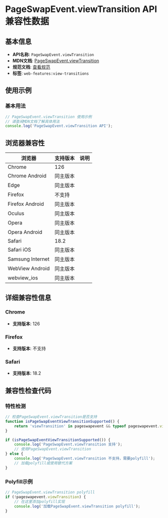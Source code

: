 # PageSwapEvent.viewTransition API 兼容性数据

## 基本信息

- **API名称**: `PageSwapEvent.viewTransition`
- **MDN文档**: [PageSwapEvent.viewTransition](https://developer.mozilla.org/docs/Web/API/PageSwapEvent/viewTransition)
- **规范文档**: [查看规范](https://html.spec.whatwg.org/multipage/nav-history-apis.html#dom-pageswapevent-viewtransition)
- **标签**: `web-features:view-transitions`

## 使用示例

### 基本用法

```javascript
// PageSwapEvent.viewTransition 使用示例
// 请查阅MDN文档了解具体用法
console.log('PageSwapEvent.viewTransition API');
```

## 浏览器兼容性

| 浏览器 | 支持版本 | 说明 |
|--------|----------|------|
| Chrome | 126 |  |
| Chrome Android | 同主版本 |  |
| Edge | 同主版本 |  |
| Firefox | 不支持 |  |
| Firefox Android | 同主版本 |  |
| Oculus | 同主版本 |  |
| Opera | 同主版本 |  |
| Opera Android | 同主版本 |  |
| Safari | 18.2 |  |
| Safari iOS | 同主版本 |  |
| Samsung Internet | 同主版本 |  |
| WebView Android | 同主版本 |  |
| webview_ios | 同主版本 |  |

## 详细兼容性信息

### Chrome

- **支持版本**: 126

### Firefox

- **支持版本**: 不支持

### Safari

- **支持版本**: 18.2

## 兼容性检查代码

### 特性检测

```javascript
// 检查PageSwapEvent.viewTransition是否支持
function isPageSwapEventViewTransitionSupported() {
    return 'viewTransition' in pageswapevent && typeof pageswapevent.viewTransition === 'function';
}

if (isPageSwapEventViewTransitionSupported()) {
    console.log('PageSwapEvent.viewTransition 支持');
    // 使用PageSwapEvent.viewTransition
} else {
    console.log('PageSwapEvent.viewTransition 不支持，需要polyfill');
    // 加载polyfill或使用替代方案
}
```

### Polyfill示例

```javascript
// PageSwapEvent.viewTransition polyfill
if (!pageswapevent.viewTransition) {
    // 在这里添加polyfill实现
    console.log('加载PageSwapEvent.viewTransition polyfill');
}
```

